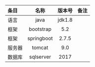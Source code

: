 | 条目     |名称       |   版本号  |  备注    |
| :-----   |  :--:    |   :--:    |  ----:  |
|语言      |java      |  jdk1.8  |          |
|框架      |bootstrap |  5.2     |          |
|框架      |springboot|  2.7.5   |          |
|服务器    |tomcat    |  9.0     |          |
|数据库    |sqlserver |  2017    |          |
